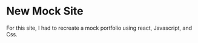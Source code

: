# New Mock Site

For this site, I had to recreate a mock portfolio using react, Javascript, and Css.
